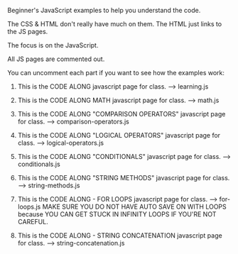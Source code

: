 Beginner's JavaScript examples to help you understand the code. 

The CSS & HTML don't really have much on them. The HTML just links to the JS pages. 

The focus is on the JavaScript.

All JS pages are commented out. 

You can uncomment each part if you want to see how the examples work:

 1. This is the CODE ALONG javascript page for class. 
 --> learning.js

 2. This is the CODE ALONG MATH javascript page for class. 
 --> math.js 

 3. This is the CODE ALONG "COMPARISON OPERATORS" javascript page for class.
 --> comparison-operators.js

 4. This is the CODE ALONG "LOGICAL OPERATORS" javascript page for class.
 --> logical-operators.js

 5. This is the CODE ALONG "CONDITIONALS" javascript page for class.
 --> conditionals.js

 6. This is the CODE ALONG "STRING METHODS" javascript page for class.
 --> string-methods.js

 7. This is the CODE ALONG - FOR LOOPS javascript page for class.
--> for-loops.js
 MAKE SURE YOU DO NOT HAVE AUTO SAVE ON WITH LOOPS because YOU CAN GET STUCK IN INFINITY LOOPS IF YOU'RE NOT CAREFUL. 

 8. This is the CODE ALONG - STRING CONCATENATION javascript page for class.
--> string-concatenation.js
    

